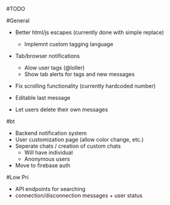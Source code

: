 
#TODO


#General
- Better html/js escapes (currently done with simple replace)
    - Implemnt custom tagging language
- Tab/browser notifications
    - Alow user tags (@loller)
    - Show tab alerts for tags and new messages
- Fix scrolling functionality (currently hardcoded number)

- Editable last message
- Let users delete their own messages


#bt
- Backend notification system
- User customization page (allow color change, etc.)
- Seperate chats / creation of custom chats
    - Will have individual 
    - Anonymous users
- Move to firebase auth


#Low Pri
- API endpoints for searching
- connection/disconnection messages + user status